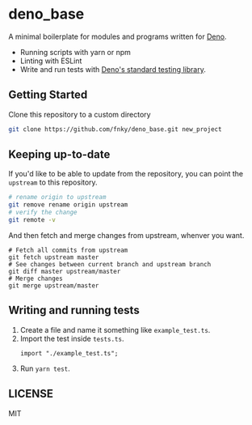 # deno_base

A minimal boilerplate for modules and programs written for [Deno](https://github.com/denoland/deno).

- Running scripts with yarn or npm
- Linting with ESLint
- Write and run tests with [Deno's standard testing library](https://github.com/denoland/deno_std/tree/master/testing).

## Getting Started

Clone this repository to a custom directory

```sh
git clone https://github.com/fnky/deno_base.git new_project
```

## Keeping up-to-date

If you'd like to be able to update from the repository, you can point the `upstream` to this repository.

```sh
# rename origin to upstream
git remove rename origin upstream
# verify the change
git remote -v
```

And then fetch and merge changes from upstream, whenver you want.

```
# Fetch all commits from upstream
git fetch upstream master
# See changes between current branch and upstream branch
git diff master upstream/master
# Merge changes
git merge upstream/master
```

## Writing and running tests

1. Create a file and name it something like `example_test.ts`.
2. Import the test inside `tests.ts`.
    ```
    import "./example_test.ts";
    ```
3. Run `yarn test`.

## LICENSE

MIT
